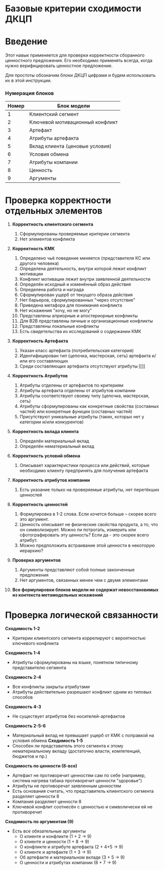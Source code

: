 # Базовые критерии сходимости ДКЦП
# Введение
Этот навык применяется для проверки корректности сборанного ценностного предложения. Его необходимо применять всегда, когда нужно верифицировать ценностное предложение.

Для простоты обозначим блоки ДКЦП цифрами и будем использовать их в этой инструкции.

### Нумерация блоков

| Номер | Блок модели                     |
| ----- | ------------------------------- |
| 1     | Клиентский сегмент              |
| 2     | Ключевой мотивационный конфликт |
| 3     | Артефакт                        |
| 4     | Атрибуты артефакта              |
| 5     | Вклад клиента (ценовые условия) |
| 6     | Условия обмена                  |
| 7     | Атрибуты компании               |
| 8     | Ценность                        |
| 9     | Аргументы                       |

# Проверка корректности отдельных элементов

1. **Корректность клиентского сегмента**
    1. Сформулированы проверяемые критерии сегмента
    2. Нет элементов конфликта

2. **Корректность КМК**
    1. Определено чьё поведение меняется (представителя КС или другого человека)
    2. Определена деятельность, внутри которой лежит конфликт мотивации
    3. Конфликт мотивации лежит внутри заявленной деятельности
    4. Определён исходный и изменённый образ действия
    5. Определена работа и награда
    6. Сформулирован ущерб от текущего образа действия
    7. Нет барьеров, сформулированных "через отсутствие"
    8. Приведена метафора для понимания конфликта
    9. Нет искажения "хочу, но не могу"
    10. Представлены априорные и апостериорные конфликты
    11. Для B2B представлены личные и организационные конфликты
    12. Представлены локальные конфликты
    13. Есть свидетельства из исследований о содержании КМК

3. **Корректность Артефакта**
    1. Указан класс артефакта (потребительская категория)
    2. Идентифицирован тип (цепочка, мастерская, сеть) артефакта и/или его составялющих
    3. Среди составляющих артефакта отсутствуют атрибуты [[]]

4. **Корректность Атрибутов**
    1. Атрибуты отделены от артефактов по критериям
    2. Атрибуты артефакта отделены от атрибутов компании
    3. Атрибуты соответствуют своему типу (цепочка, мастерская, сеть)
    4. Атрибуты сформулированы как конкретные свойства (составных частей) или конкретные функции (составных частей)
	5. Присутствуют уникальные атрибуты (таких, которых нет у категории и/или конкурентов)

6. **Корректность вклада клиента**
    1. Определён материальный вклад
    2. Определён нематериальный вклад

7. **Корректность условий обмена**
    1. Описывает характеристики процесса или действий, которые необходимо клиенту предпринять для получения артефакта

8. **Корректность атрибутов компании**
    1. Есть указание только на проверяемые атрибуты, нет перетёкших ценностей

9. **Корректность ценностей**
    1. Формулировка в 1-2 слова. Если хочется больше – скорее всего это аргумент.
    2. Ценность описывает не физические свойства продукта, а то, что он символизирует. Можно ли потрогать, измерить или сфотографировать эту ценность? Если да - это скорее всего атрибут.
    3. Можно предположить встраивание этой ценности в некоторую иерархию?

10. **Проверка аргументов**
    1. Аргументы представляют собой полные законченные предложения
    2. Нет аргументов, связанных менее чем с двумя элементами
11. **Все формулировки блоков модели не содержат невосстановимых из контекста метамодельных искажений**
# Проверка логической связанности

**Сходимость 1-2**
- Критерии клиентского сегмента коррелируют с вероятностью ключевого конфликта

**Сходимость 1-4**
- Атрибуты сформулированы на языке, понятном типичному представителю сегмента

**Сходимость 2-4**
- Все конфликты закрыты атрибутами
- Атрибуты действительно разрешают конфликт одним из типовых способов

**Сходимость 4-3**
- Не существует атрибутов без носителей-артефактов

**Сходимость 2-5-6**
- Материальный вклад не превышает ущерб от КМК с поправкой на условия обмена
**Сходимость 1-5**
- Способен ли представитель этого сегмента к этому нематериальному вкладу (достаточно власти, компетенций, бюджетов и пр.)

**Сходимость по ценности (8-все)**
- Артефакт не противоречит ценностям сам по себе (например, система нагрева табака противоречит ценности "здоровье")
- Атрибуты не противоречат заявленным ценностям
- Есть основания считать, что представитель клиентского сегмента разделяет ценности 8
- Компания разделяет ценности 8
- Ключевой конфлит соотнесён с ценностью и символически ей не противоречит

**Сходимость по аргументам (9)**
- Есть все обязательные аргументы
    - О клиенте и конфликте (1 + 2 → 9)
    - О клиенте и ценности (1 + 8 → 9)
    - О конфликте и атрибуте артефакта (2 + 4+5 → 9)
    - О клиенте и артефакте (1 + 3 → 9)
    - Об артефакте и материальном вкладе (3 + 5 → 9)
    - О ценности и атрибутах компании (8 + 7 → 9)